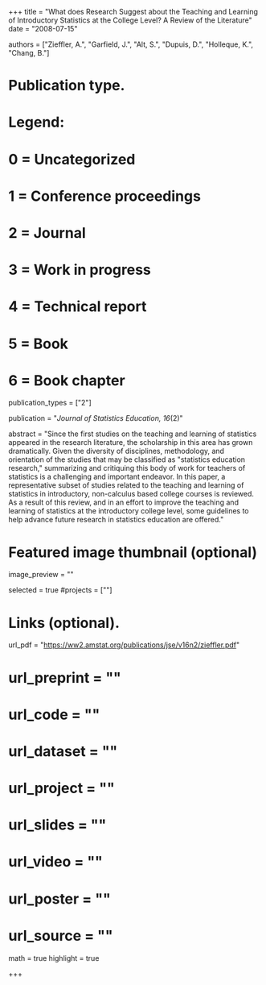 +++
title = "What does Research Suggest about the Teaching and Learning of Introductory Statistics at the College Level? A Review of the Literature"
date = "2008-07-15"

authors = ["Zieffler, A.", "Garfield, J.", "Alt, S.", "Dupuis, D.", "Holleque, K.", "Chang, B."]

# Publication type.
# Legend:
# 0 = Uncategorized
# 1 = Conference proceedings
# 2 = Journal
# 3 = Work in progress
# 4 = Technical report
# 5 = Book
# 6 = Book chapter
publication_types = ["2"]

publication = "*Journal of Statistics Education, 16*(2)"


abstract = "Since the first studies on the teaching and learning of statistics appeared in the research literature, the scholarship in this area has grown dramatically. Given the diversity of disciplines, methodology, and orientation of the studies that may be classified as \"statistics education research,\" summarizing and critiquing this body of work for teachers of statistics is a challenging and important endeavor. In this paper, a representative subset of studies related to the teaching and learning of statistics in introductory, non-calculus based college courses is reviewed. As a result of this review, and in an effort to improve the teaching and learning of statistics at the introductory college level, some guidelines to help advance future research in statistics education are offered."


# Featured image thumbnail (optional)
image_preview = ""

selected = true
#projects = [""]


# Links (optional).
url_pdf = "https://ww2.amstat.org/publications/jse/v16n2/zieffler.pdf"
# url_preprint = ""
# url_code = ""
# url_dataset = ""
# url_project = ""
# url_slides = ""
# url_video = ""
# url_poster = ""
# url_source = ""

math = true
highlight = true

+++

